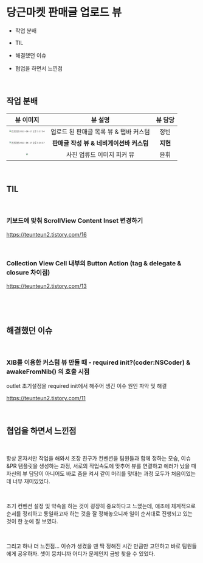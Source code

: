 # 당근마켓 판매글 업로드 뷰

- 작업 분배
- TIL
- 해결했던 이슈
- 협업을 하면서 느낀점

   

## 작업 분배

  

|                          뷰 이미지                           |                 뷰 설명                  | 뷰 담당  |
| :----------------------------------------------------------: | :--------------------------------------: | :------: |
| <img src="/Users/kimjihyeon/Library/Application Support/typora-user-images/스크린샷 2022-06-17 오후 3.17.54.png" alt="스크린샷 2022-06-17 오후 3.17.54" style="zoom:33%;" /> |  업로드 된 판매글 목록 뷰 & 탭바 커스텀  |   정빈   |
| <img src="/Users/kimjihyeon/Library/Application Support/typora-user-images/스크린샷 2022-06-17 오후 3.18.17.png" alt="스크린샷 2022-06-17 오후 3.18.17" style="zoom:33%;" /> | **판매글 작성 뷰 & 네비게이션바 커스텀** | **지현** |
| <img src="/Users/kimjihyeon/Library/Application Support/typora-user-images/스크린샷 2022-06-17 오후 3.19.13.png" style="zoom:33%;" /> |        사진 업류드 이미지 피커 뷰        |   윤휘   |

  
 
  

## TIL

   

### 키보드에 맞춰 ScrollView Content Inset 변경하기

https://teunteun2.tistory.com/16

  
 
### Collection View Cell 내부의 Button Action (tag & delegate & closure 차이점)
https://teunteun2.tistory.com/13


 

  
 
## 해결했던 이슈

   

### XIB를 이용한 커스텀 뷰 만들 때 - required init?(coder:NSCoder) & awakeFromNib() 의 호출 시점

outlet 초기설정을 required init에서 해주어 생긴 이슈 원인 파악 및 해결

https://teunteun2.tistory.com/11

&nbsp;
  
## 협업을 하면서 느낀점

&nbsp;

항상 혼자서만 작업을 해와서 조장 친구가 컨벤션을 팀원들과 함께 정하는 모습, 이슈&PR 템플릿을 생성하는 과정, 서로의 작업속도에 맞추어 뷰를 연결하고 에러가 났을 때 자신의 뷰 담당이 아니어도 바로 줌을 켜서 같이 머리를 맞대는 과정 모두가 처음이었는데 너무 재미있었다.

&nbsp;

초기 컨벤션 설정 및 약속을 하는 것이 굉장히 중요하다고 느꼈는데, 애초에 체계적으로 순서를 정리하고 통일하고자 하는 것을 잘 정해놓으니까 일이 순서대로 진행되고 있는 것이 한 눈에 잘 보였다.

&nbsp;

그리고 하나 더 느낀점... 이슈가 생겼을 땐 딱 정해진 시간 만큼만 고민하고 바로 팀원들에게 공유하자. 셋이 뭉치니까 어디가 문제인지 금방 찾을 수 있었다.

